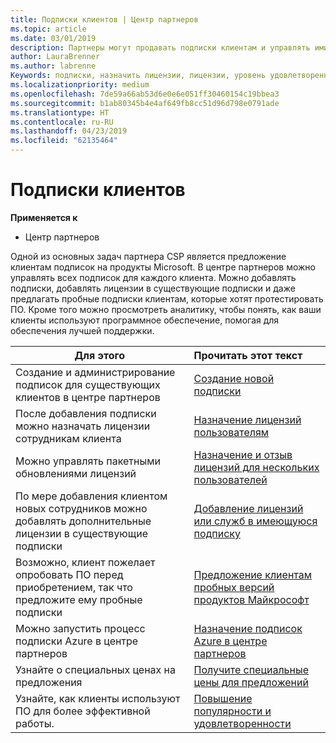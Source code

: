 ```yaml
---
title: Подписки клиентов | Центр партнеров
ms.topic: article
ms.date: 03/01/2019
description: Партнеры могут продавать подписки клиентам и управлять ими в Центре партнеров.
author: LauraBrenner
ms.author: labrenne
Keywords: подписки, назначить лицензии, лицензии, уровень удовлетворенности клиентов, подписок Azure
ms.localizationpriority: medium
ms.openlocfilehash: 7de59a66ab53d6e0e6e051ff30460154c19bbea3
ms.sourcegitcommit: b1ab80345b4e4af649fb8cc51d96d798e0791ade
ms.translationtype: HT
ms.contentlocale: ru-RU
ms.lasthandoff: 04/23/2019
ms.locfileid: "62135464"
---
```

# <a name="customer-subscriptions"></a>Подписки клиентов

**Применяется к**

-  Центр партнеров

Одной из основных задач партнера CSP является предложение клиентам подписок на продукты Microsoft. В центре партнеров можно управлять всех подписок для каждого клиента. Можно добавлять подписки, добавлять лицензии в существующие подписки и даже предлагать пробные подписки клиентам, которые хотят протестировать ПО. Кроме того можно просмотреть аналитику, чтобы понять, как ваши клиенты используют программное обеспечение, помогая для обеспечения лучшей поддержки.

|**Для этого**   |**Прочитать этот текст**   |
|----------------------|:----------------------|
|Создание и администрирование подписок для существующих клиентов в центре партнеров|[Создание новой подписки](create-a-new-subscription.md)|
|После добавления подписки можно назначать лицензии сотрудникам клиента  |[Назначение лицензий пользователям](assign-licenses-to-users.md)|
|Можно управлять пакетными обновлениями лицензий   |[Назначение и отзыв лицензий для нескольких пользователей](bulk-license-provisioning-for-multiple-users.md)|
|По мере добавления клиентом новых сотрудников можно добавлять дополнительные лицензии в существующие подписки   |[Добавление лицензий или служб в имеющуюся подписку](add-licenses-or-services-to-an-existing-subscription.md)|
|Возможно, клиент пожелает опробовать ПО перед приобретением, так что предложите ему пробные подписки    |[Предложение клиентам пробных версий продуктов Майкрософт](offer-your-customers-trials-of-microsoft-products.md)|
|Можно запустить процесс подписки Azure в центре партнеров   |[Назначение подписок Azure в центре партнеров](assign-azure-subscriptions.md)|
|Узнайте о специальных ценах на предложения   |[Получите специальные цены для предложений](get-special-pricing-for-offers.md)|
|Узнайте, как клиенты используют ПО для более эффективной работы.   | [Повышение популярности и удовлетворенности](increasing-adoption-and-satisfaction.md)   | 

































 

 



